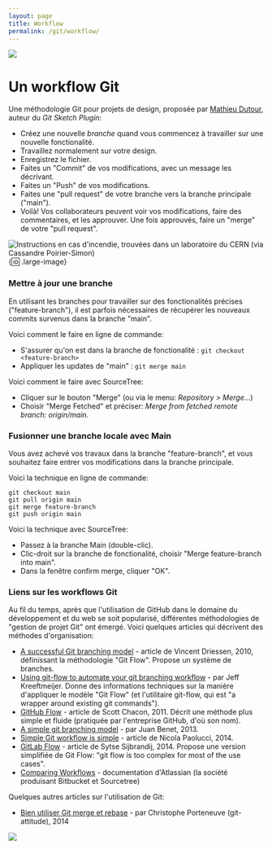 ```yaml
---
layout: page
title: Workflow
permalink: /git/workflow/
---
```


![](img/shower-github.png)

Un workflow Git
===

Une méthodologie Git pour projets de design, proposée par [Mathieu Dutour](https://mathieudutour.github.io/git-sketch-plugin/), auteur du *Git Sketch Plugin*:

* Créez une nouvelle *branche* quand vous commencez à travailler sur une nouvelle fonctionalité.
* Travaillez normalement sur votre design.
* Enregistrez le fichier.
* Faites un "Commit" de vos modifications, avec un message les décrivant.
* Faites un "Push" de vos modifications.
* Faites une "pull request" de votre branche vers la branche principale ("main").
* Voilà! Vos collaborateurs peuvent voir vos modifications, faire des commentaires, et les approuver. Une fois approuvés, faire un "merge" de votre "pull request".

![Instructions en cas d'incendie, trouvées dans un laboratoire du CERN (via Cassandre Poirier-Simon)](img/fire-git-commit-push.jpg){:id: .large-image}

### Mettre à jour une branche

En utilisant les branches pour travailler sur des fonctionalités précises ("feature-branch"), il est parfois nécessaires de récupérer les nouveaux commits survenus dans la branche "main".

Voici comment le faire en ligne de commande:

 * S'assurer qu'on est dans la branche de fonctionalité : ``git checkout <feature-branch>``
 * Appliquer les updates de "main" : `git merge main`

Voici comment le faire avec SourceTree:

* Cliquer sur le bouton "Merge" (ou via le menu: *Repository > Merge...*)
* Choisir "Merge Fetched" et préciser: *Merge from fetched remote branch: origin/main*.

### Fusionner une branche locale avec Main

Vous avez achevé vos travaux dans la branche "feature-branch", et vous souhaitez faire entrer vos modifications dans la branche principale.

Voici la technique en ligne de commande:

```
git checkout main
git pull origin main
git merge feature-branch
git push origin main
```

Voici la technique avec SourceTree:

- Passez à la branche Main (double-clic).
- Clic-droit sur la branche de fonctionalité, choisir "Merge feature-branch into main".
- Dans la fenêtre confirm merge, cliquer "OK".

### Liens sur les workflows Git

Au fil du temps, après que l'utilisation de GitHub dans le domaine du développement et du web se soit popularisé, différentes méthodologies de "gestion de projet Git" ont émergé. Voici quelques articles qui décrivent des méthodes d'organisation:

<div class="cards"></div>

* [A successful Git branching model](http://nvie.com/posts/a-successful-git-branching-model/) - article de Vincent Driessen, 2010, définissant la méthodologie "Git Flow". Propose un système de branches.
* [Using git-flow to automate your git branching workflow](http://jeffkreeftmeijer.com/2010/why-arent-you-using-git-flow/) - par Jeff Kreeftmeijer. Donne des informations techniques sur la manière d'appliquer le modèle "Git Flow" (et l'utilitaire git-flow, qui est "a wrapper around existing git commands").
* [GitHub Flow](http://scottchacon.com/2011/08/31/github-flow.html) - article de  Scott Chacon, 2011. Décrit une méthode plus simple et fluide (pratiquée par l'entreprise GitHub, d'où son nom).
* [A simple git branching model](https://gist.github.com/jbenet/ee6c9ac48068889b0912) - par Juan Benet, 2013.
* [Simple Git workflow is simple](http://blogs.atlassian.com/2014/01/simple-git-workflow-simple/) - article de Nicola Paolucci, 2014.
* [GitLab Flow](https://about.gitlab.com/2014/09/29/gitlab-flow/) - article de Sytse Sijbrandij, 2014. Propose une version simplifiée de Git Flow: "git flow is too complex for most of the use cases".
* [Comparing Workflows](https://www.atlassian.com/git/tutorials/comparing-workflows) - documentation d'Atlassian (la société produisant Bitbucket et Sourcetree)

Quelques autres articles sur l'utilisation de Git:

- [Bien utiliser Git merge et rebase](https://delicious-insights.com/fr/articles/bien-utiliser-git-merge-et-rebase/) - par Christophe Porteneuve (git-attitude), 2014

![](img/git-merge-69262734.png)
